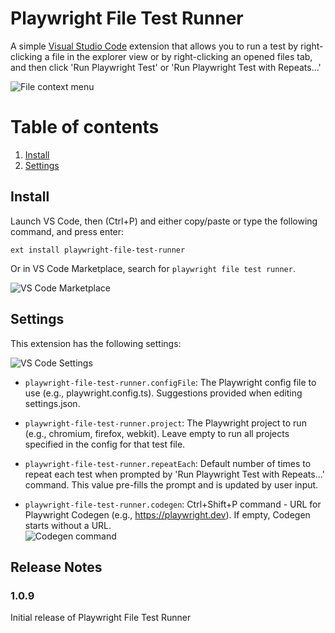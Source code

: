# Playwright File Test Runner

A simple [Visual Studio Code](https://code.visualstudio.com/) extension that allows you to run a test by right-clicking a file in the explorer view or by right-clicking an opened files tab, and then click 'Run Playwright Test' or 'Run Playwright Test with Repeats...'

![File context menu](https://andygleedsosnowski.com/dev/extensions/pwfiletestrunner/ext-file-context-menu.png "Test file context menu")

# Table of contents

1. [Install](#install)
2. [Settings](#settings)

## Install

Launch VS Code, then (Ctrl+P) and either copy/paste or type the following command, and press enter:

`ext install playwright-file-test-runner`

Or in VS Code Marketplace, search for `playwright file test runner`.

![VS Code Marketplace](https://andygleedsosnowski.com/dev/extensions/pwfiletestrunner/ext-marketplace.png "VS Code Marketplace")

## Settings

This extension has the following settings:

![VS Code Settings](https://andygleedsosnowski.com/dev/extensions/pwfiletestrunner/ext-settings.png "VS Code Settings")

- `playwright-file-test-runner.configFile`: The Playwright config file to use (e.g., playwright.config.ts). Suggestions provided when editing settings.json.

- `playwright-file-test-runner.project`: The Playwright project to run (e.g., chromium, firefox, webkit). Leave empty to run all projects specified in the config for that test file.

- `playwright-file-test-runner.repeatEach`: Default number of times to repeat each test when prompted by 'Run Playwright Test with Repeats...' command. This value pre-fills the prompt and is updated by user input.

- `playwright-file-test-runner.codegen`: Ctrl+Shift+P command - URL for Playwright Codegen (e.g., https://playwright.dev). If empty, Codegen starts without a URL.\
  ![Codegen command](https://andygleedsosnowski.com/dev/extensions/pwfiletestrunner/ext-codegen-command.png "Codegen command")

## Release Notes

### 1.0.9

Initial release of Playwright File Test Runner
